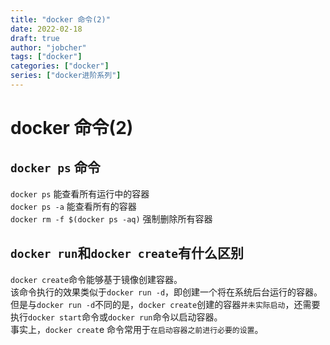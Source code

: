 ```yaml
---
title: "docker 命令(2)"
date: 2022-02-18
draft: true
author: "jobcher"
tags: ["docker"]
categories: ["docker"]
series: ["docker进阶系列"]
---
```


# docker 命令(2)

## `docker ps` 命令

`docker ps` 能查看所有运行中的容器  
`docker ps -a` 能查看所有的容器  
`docker rm -f $(docker ps -aq)` 强制删除所有容器

## `docker run`和`docker create`有什么区别

`docker create`命令能够基于镜像创建容器。  
该命令执行的效果类似于`docker run -d`，即创建一个将在系统后台运行的容器。  
但是与`docker run -d`不同的是，`docker create`创建的容器`并未实际启动`，还需要执行`docker start`命令或`docker run`命令以启动容器。  
事实上，`docker creat`e 命令常用于`在启动容器之前进行必要的设置`。
